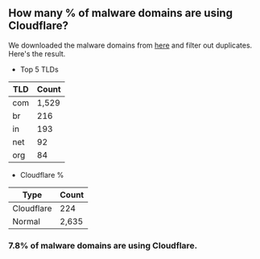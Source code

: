 ## How many % of malware domains are using Cloudflare?


We downloaded the malware domains from [here](https://urlhaus.abuse.ch) and filter out duplicates.
Here's the result.


[//]: # (start replacement)


- Top 5 TLDs

| TLD | Count |
| --- | --- |
| com | 1,529 |
| br | 216 |
| in | 193 |
| net | 92 |
| org | 84 |


- Cloudflare %

| Type | Count |
| --- | --- |
| Cloudflare | 224 |
| Normal | 2,635 |


### 7.8% of malware domains are using Cloudflare.